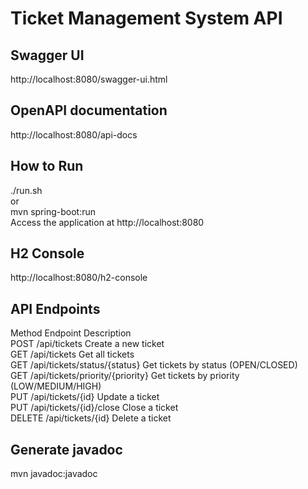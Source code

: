 # Ticket Management System API

## Swagger UI 
http://localhost:8080/swagger-ui.html

## OpenAPI documentation
http://localhost:8080/api-docs

## How to Run
./run.sh  
or  
mvn spring-boot:run  
Access the application at http://localhost:8080  

## H2 Console
http://localhost:8080/h2-console

## API Endpoints
Method  Endpoint	                        Description  
POST    /api/tickets	                    Create a new ticket  
GET     /api/tickets	                    Get all tickets  
GET     /api/tickets/status/{status}	    Get tickets by status (OPEN/CLOSED)  
GET     /api/tickets/priority/{priority}	Get tickets by priority (LOW/MEDIUM/HIGH)  
PUT     /api/tickets/{id}	                Update a ticket  
PUT     /api/tickets/{id}/close	            Close a ticket  
DELETE  /api/tickets/{id}	                Delete a ticket  

## Generate javadoc
mvn javadoc:javadoc